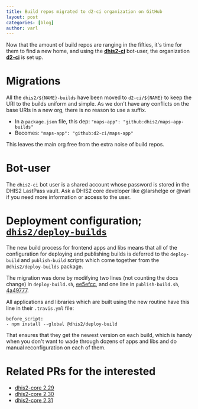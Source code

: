 ```yaml
---
title: Build repos migrated to d2-ci organization on GitHub
layout: post
categories: [blog]
author: varl
---
```


Now that the amount of build repos are ranging in the fifties, it's time
for them to find a new home, and using the
[**dhis2-ci**](https://github.com/dhis2-ci) bot-user, the
organization [**d2-ci**](https://github.com/d2-ci) is set up.

# Migrations

All the `dhis2/${NAME}-builds` have been moved to `d2-ci/${NAME}` to
keep the URI to the builds uniform and simple. As we don't have any
conflicts on the base URIs in a new org, there is no reason to use a
suffix.

- In a `package.json` file, this dep: `"maps-app": "github:dhis2/maps-app-builds"`
- Becomes: `"maps-app": "github:d2-ci/maps-app"`

This leaves the main org free from the extra noise of build repos.

# Bot-user

The `dhis2-ci` bot user is a shared account whose password is stored in
the DHIS2 LastPass vault. Ask a DHIS2 core developer like @larshelge or
@varl if you need more information or access to the user.

# Deployment configuration; [`dhis2/deploy-builds`](https://github.com/dhis2/deploy-build)

The new build process for frontend apps and libs means that all of the
configuration for deploying and publishing builds is deferred to the
`deploy-build` and `publish-build` scripts which come together from the
`@dhis2/deploy-builds` package.

The migration was done by modifying two lines (not counting the docs
change) in `deploy-build.sh`,
[ee5efcc](https://github.com/dhis2/deploy-build/commit/ee5efccec82cc85d55f6d7d6654a69fc991dc618),
and one line in `publish-build.sh`,
[4a49777](https://github.com/dhis2/deploy-build/commit/4a4977755f0a04c099a6b764f4ab40c7159564de).

All applications and libraries which are built using the new routine
have this line in their `.travis.yml` file:

```
before_script:
- npm install --global @dhis2/deploy-build
```

That ensures that they get the newest version on each build, which is
handy when you don't want to wade through dozens of apps and libs and do
manual reconfiguration on each of them.

# Related PRs for the interested

- [dhis2-core 2.29](https://github.com/dhis2/dhis2-core/pull/2476)
- [dhis2-core 2.30](https://github.com/dhis2/dhis2-core/pull/2475)
- [dhis2-core 2.31](https://github.com/dhis2/dhis2-core/pull/2477)
